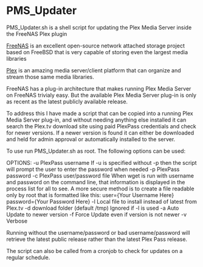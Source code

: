 PMS_Updater
===========

PMS_Updater.sh is a shell script for updating the Plex Media Server inside the FreeNAS Plex plugin


<a href="http://www.freenas.org/">FreeNAS</a> is an excellent open-source network attached storage project based on FreeBSD that is very capable of storing even the largest media libraries

<a href="http://plex.tv">Plex</a> is an amazing media server/client platform that can organize and stream those same media libraries.

FreeNAS has a plug-in architecture that makes running Plex Media Server on FreeNAS trivialy easy.  But the available Plex Media Server plug-in is only as recent as the latest publicly available release.

To address this I have made a script that can be copied into a running Plex Media Server plug-in, and without needing anything else installed it can search the Plex.tv download site using paid PlexPass credentials and check for newer versions.  If a newer version is found it can either be downloaded and held for admin approval or automatically installed to the server.

To use run PMS_Updater.sh as root. The following options can be used:

OPTIONS:
   -u      PlexPass username
             If -u is specified without -p then the script will
             prompt the user to enter the password when needed
   -p      PlexPass password
   -c      PlexPass user/password file
             When wget is run with username and password on the
             command line, that information is displayed in the
             process list for all to see.  A more secure method
             is to create a file readable only by root that is
             formatted like this:
               user={Your Username Here}
               password={Your Password Here}
   -l      Local file to install instead of latest from Plex.tv
   -d      download folder (default /tmp) Ignored if -l is used
   -a      Auto Update to newer version
   -f      Force Update even if version is not newer
   -v      Verbose

   
Running without the username/password or bad username/password will retrieve the latest public release rather than the latest Plex Pass release.

The script can also be called from a cronjob to check for updates on a regular schedule.
